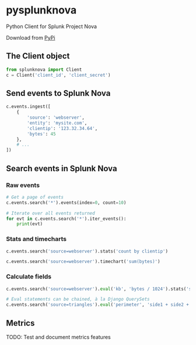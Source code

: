 # pysplunknova
Python Client for Splunk Project Nova

Download from [PyPi](https://pypi.python.org/pypi/splunknova)

## The Client object
```python
from splunknova import Client
c = Client('client_id', 'client_secret')
```

## Send events to Splunk Nova
```python
c.events.ingest([
    {
        'source': 'webserver',
        'entity': 'mysite.com',
        'clientip': '123.32.34.64',
        'bytes': 45
    },
    # ...
])
```

## Search events in Splunk Nova
### Raw events
```python
# Get a page of events
c.events.search('*').events(index=0, count=10)

# Iterate over all events returned
for evt in c.events.search('*').iter_events():
    print(evt)
```
### Stats and timecharts
```python
c.events.search('source=webserver').stats('count by clientip')

c.events.search('source=webserver').timechart('sum(bytes)')
```
### Calculate fields
```python
c.events.search('source=webserver').eval('kb', 'bytes / 1024').stats('sum(kb)')

# Eval statements can be chained, à la Django QuerySets
c.events.search('source=triangles').eval('perimeter', 'side1 + side2 + side3').eval('longest_side', 'max(side1, side2, side3)').events()
```

## Metrics
TODO: Test and document metrics features
